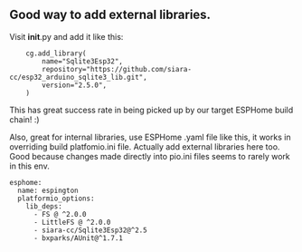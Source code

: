 ## Good way to add external libraries.
Visit __init__.py and add it like this:
```
    cg.add_library(
        name="Sqlite3Esp32",
        repository="https://github.com/siara-cc/esp32_arduino_sqlite3_lib.git",
        version="2.5.0",
    )
```
This has great success rate in being picked up by our target ESPHome build chain! :)

Also, great for internal libraries, use ESPHome .yaml file like this, it works in overriding build platfomio.ini file. Actually add external libraries here too.
Good because changes made directly into pio.ini files seems to rarely work in this env.
```
esphome:
  name: espington
  platformio_options:
    lib_deps:      
      - FS @ ^2.0.0
      - LittleFS @ ^2.0.0
      - siara-cc/Sqlite3Esp32@^2.5
      - bxparks/AUnit@^1.7.1
```